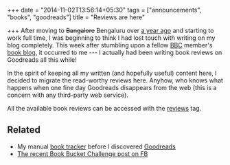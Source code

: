 +++
date = "2014-11-02T13:56:14+05:30"
tags = ["announcements", "books", "goodreads"]
title = "Reviews are here"

+++
After moving to ~~Bangalore~~ Bengaluru over [a year ago](/post/2013/07/21/week-1-at-bangalore-and-work/) and starting to work full time, I was beginning to think I had lost touch with writing on my blog completely. This week after stumbling upon a fellow [BBC](http://www.meetup.com/bookclubonline/) member's [book blog](http://thebooketerian.blogspot.in/), it occurred to me --- I actually had been writing book reviews on Goodreads all this while!

In the spirit of keeping all my written (and hopefully useful) content here, I decided to migrate the read-worthy reviews here. Anyhow, who knows what happens when one fine day Goodreads disappears from the web (this is a concern with any third-party web service).

All the available book reviews can be accessed with the [reviews](/tags/reviews/) tag.

## Related
- My manual [book tracker](/post/2008/09/08/list-of-books-read-so-far/) before I discovered [Goodreads](https://goodreads.com)
- [The recent Book Bucket Challenge post on FB](https://www.facebook.com/kartiksinghal/posts/10205018182921421)
